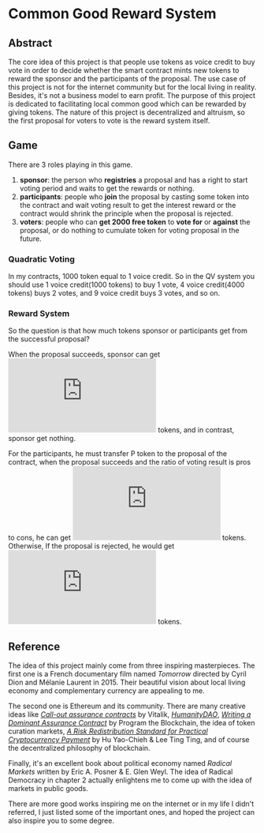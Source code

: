 # Common Good Reward System
## Abstract
The core idea of this project is that people use tokens as voice credit to buy vote in order to decide whether the smart contract mints new tokens to reward the sponsor and the participants of the proposal. The use case of this project is not for the internet community but for the local living in reality. Besides, it's not a business model to earn profit. The purpose of this project is dedicated to facilitating local common good which can be rewarded by giving tokens. The nature of this project is decentralized and altruism, so the first  proposal for voters to vote is the reward system itself.

## Game
There are 3 roles playing in this game.
1. **sponsor**: the person who **registries** a proposal and has a right to start voting period and waits to get the rewards or nothing.
2. **participants**: people who **join** the proposal by casting some token into the contract and wait voting result to get the interest reward or the contract would shrink the principle when the proposal is rejected.
3. **voters**: people who can **get 2000 free token** to **vote for** or **against** the proposal, or do nothing to cumulate token for voting proposal in the future.

### Quadratic Voting
In my contracts, 1000 token equal to 1 voice credit. So in the QV system you should use 1 voice credit(1000 tokens) to buy 1 vote, 4 voice credit(4000 tokens) buys 2 votes, and 9 voice credit buys 3 votes, and so on.

### Reward System
So the question is that how much tokens sponsor or participants get from the successful proposal?

When the proposal succeeds, sponsor can get ![(numOfVoters)/2](https://latex.codecogs.com/gif.latex?%5Cdpi%7B80%7D%20%5Cbg_white%20%5Cfn_phv%20%5Cfrac%7BnumOfVoters%7D%7B2%7D) tokens, and in contrast, sponsor get nothing.

For the participants, he must transfer P token to the proposal of the contract, when the proposal succeeds and the ratio of voting result is pros to cons, he can get ![](https://latex.codecogs.com/gif.latex?%5Cdpi%7B80%7D%20%5Cbg_white%20%5Cfn_phv%20P%20*%281%20&plus;%5Cfrac%7Bpros%20-%20cons%7D%7Bpros%20&plus;%20cons%7D%29) tokens.
Otherwise, If the proposal is rejected, he would get ![](https://latex.codecogs.com/gif.latex?%5Cdpi%7B80%7D%20%5Cbg_white%20%5Cfn_phv%20P%20*%281%20-%5Cfrac%7Bcons%20-%20pros%7D%7Bpros%20&plus;%20cons%7D%29) tokens.

## Reference
The idea of this project mainly come from three inspiring masterpieces. The first one is a French documentary film named *Tomorrow* directed by Cyril Dion and Mélanie Laurent in 2015. Their beautiful vision about local living economy and complementary currency are appealing to me.

The second one is Ethereum and its community. There are many creative ideas like [*Call-out assurance contracts*](https://ethresear.ch/t/call-out-assurance-contracts/466) by Vitalik, [*HumanityDAO*](https://humanitydao.org/), [*Writing a Dominant Assurance Contract*](https://programtheblockchain.com/posts/2018/05/01/writing-a-dominant-assurance-contract/) by Program the Blockchain, the idea of token curation markets, [*A Risk Redistribution Standard for Practical Cryptocurrency Payment*](https://www.youtube.com/watch?v=6gOyQ5JLcmQ&fbclid=IwAR1G2BMhMITBNrNeHyzHh6AdOa76oy6gNLvxOID9MLKa8I9AIBG2WQeo9pk) by Hu Yao-Chieh & Lee Ting Ting, and of course the decentralized philosophy of blockchain.

Finally, it's an excellent book about political economy named *Radical Markets* written by Eric A. Posner & E. Glen Weyl. The idea of Radical Democracy in chapter 2 actually enlightens me to come up with the idea of markets in public goods.

There are more good works inspiring me on the internet or in my life I didn't referred, I just listed some of the important ones, and hoped the project can also inspire you to some degree.

